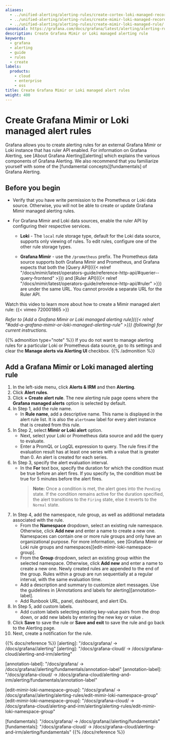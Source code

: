 ```yaml
---
aliases:
  - ../unified-alerting/alerting-rules/create-cortex-loki-managed-recording-rule/
  - ../unified-alerting/alerting-rules/create-mimir-loki-managed-recording-rule/
  - ../unified-alerting/alerting-rules/create-mimir-loki-managed-rule/
canonical: https://grafana.com/docs/grafana/latest/alerting/alerting-rules/create-mimir-loki-managed-rule/
description: Create Grafana Mimir or Loki managed alerting rule
keywords:
  - grafana
  - alerting
  - guide
  - rules
  - create
labels:
  products:
    - cloud
    - enterprise
    - oss
title: Create Grafana Mimir or Loki managed alert rules
weight: 400
---
```


# Create Grafana Mimir or Loki managed alert rules

Grafana allows you to create alerting rules for an external Grafana Mimir or Loki instance that has ruler API enabled. For information on Grafana Alerting, see [About Grafana Alerting][alerting] which explains the various components of Grafana Alerting. We also recommend that you familiarize yourself with some of the [fundamental concepts][fundamentals] of Grafana Alerting.

## Before you begin

- Verify that you have write permission to the Prometheus or Loki data source. Otherwise, you will not be able to create or update Grafana Mimir managed alerting rules.

- For Grafana Mimir and Loki data sources, enable the ruler API by configuring their respective services.

  - **Loki** - The `local` rule storage type, default for the Loki data source, supports only viewing of rules. To edit rules, configure one of the other rule storage types.

  - **Grafana Mimir** - use the `/prometheus` prefix. The Prometheus data source supports both Grafana Mimir and Prometheus, and Grafana expects that both the [Query API]({{< relref "/docs/mimir/latest/operators-guide/reference-http-api/#querier--query-frontend" >}}) and [Ruler API]({{< relref "/docs/mimir/latest/operators-guide/reference-http-api/#ruler" >}}) are under the same URL. You cannot provide a separate URL for the Ruler API.

Watch this video to learn more about how to create a Mimir managed alert rule: {{< vimeo 720001865 >}}

_Refer to [Add a Grafana Mimir or Loki managed alerting rule]({{< relref "#add-a-grafana-mimir-or-loki-managed-alerting-rule" >}}) (following) for current instructions._

{{% admonition type="note" %}}
If you do not want to manage alerting rules for a particular Loki or Prometheus data source, go to its settings and clear the **Manage alerts via Alerting UI** checkbox.
{{% /admonition %}}

## Add a Grafana Mimir or Loki managed alerting rule

1. In the left-side menu, click **Alerts & IRM** and then **Alerting**.
1. Click **Alert rules**.
1. Click **+ Create alert rule**. The new alerting rule page opens where the **Grafana managed alerts** option is selected by default.
1. In Step 1, add the rule name.
   - In **Rule name**, add a descriptive name. This name is displayed in the alert rule list. It is also the `alertname` label for every alert instance that is created from this rule.
1. In Step 2, select **Mimir or Loki alert** option.
   - Next, select your Loki or Prometheus data source and add the query to evaluate.
   - Enter a PromQL or LogQL expression to query. The rule fires if the evaluation result has at least one series with a value that is greater than 0. An alert is created for each series.
1. In Step 3, specify the alert evaluation interval.
   - In the **For** text box, specify the duration for which the condition must be true before an alert fires. If you specify `5m`, the condition must be true for 5 minutes before the alert fires.
     > **Note:** Once a condition is met, the alert goes into the `Pending` state. If the condition remains active for the duration specified, the alert transitions to the `Firing` state, else it reverts to the `Normal` state.
1. In Step 4, add the namespace, rule group, as well as additional metadata associated with the rule.
   - From the **Namespace** dropdown, select an existing rule namespace. Otherwise, click **Add new** and enter a name to create a new one. Namespaces can contain one or more rule groups and only have an organizational purpose. For more information, see [Grafana Mimir or Loki rule groups and namespaces][edit-mimir-loki-namespace-group].
   - From the **Group** dropdown, select an existing group within the selected namespace. Otherwise, click **Add new** and enter a name to create a new one. Newly created rules are appended to the end of the group. Rules within a group are run sequentially at a regular interval, with the same evaluation time.
   - Add a description and summary to customize alert messages. Use the guidelines in [Annotations and labels for alerting][annotation-label].
   - Add Runbook URL, panel, dashboard, and alert IDs.
1. In Step 5, add custom labels.
   - Add custom labels selecting existing key-value pairs from the drop down, or add new labels by entering the new key or value .
1. Click **Save** to save the rule or **Save and exit** to save the rule and go back to the Alerting page.
1. Next, create a notification for the rule.

{{% docs/reference %}}
[alerting]: "/docs/grafana/ -> /docs/grafana/<GRAFANA VERSION>/alerting"
[alerting]: "/docs/grafana-cloud/ -> /docs/grafana-cloud/alerting-and-irm/alerting"

[annotation-label]: "/docs/grafana/ -> /docs/grafana/<GRAFANA VERSION>/alerting/fundamentals/annotation-label"
[annotation-label]: "/docs/grafana-cloud/ -> /docs/grafana-cloud/alerting-and-irm/alerting/fundamentals/annotation-label"

[edit-mimir-loki-namespace-group]: "/docs/grafana/ -> /docs/grafana/<GRAFANA VERSION>/alerting/alerting-rules/edit-mimir-loki-namespace-group"
[edit-mimir-loki-namespace-group]: "/docs/grafana-cloud/ -> /docs/grafana-cloud/alerting-and-irm/alerting/alerting-rules/edit-mimir-loki-namespace-group"

[fundamentals]: "/docs/grafana/ -> /docs/grafana/<GRAFANA VERSION>/alerting/fundamentals"
[fundamentals]: "/docs/grafana-cloud/ -> /docs/grafana-cloud/alerting-and-irm/alerting/fundamentals"
{{% /docs/reference %}}
